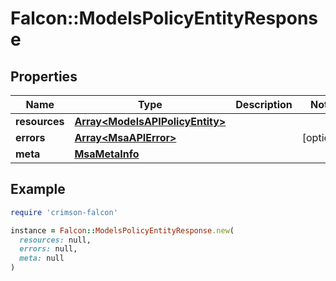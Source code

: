 # Falcon::ModelsPolicyEntityResponse

## Properties

| Name | Type | Description | Notes |
| ---- | ---- | ----------- | ----- |
| **resources** | [**Array&lt;ModelsAPIPolicyEntity&gt;**](ModelsAPIPolicyEntity.md) |  |  |
| **errors** | [**Array&lt;MsaAPIError&gt;**](MsaAPIError.md) |  | [optional] |
| **meta** | [**MsaMetaInfo**](MsaMetaInfo.md) |  |  |

## Example

```ruby
require 'crimson-falcon'

instance = Falcon::ModelsPolicyEntityResponse.new(
  resources: null,
  errors: null,
  meta: null
)
```

